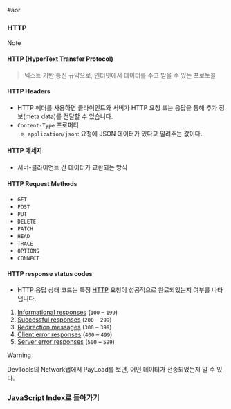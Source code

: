 #aor 
### HTTP
>[!note]
>#### HTTP (HyperText Transfer Protocol)
>
>>텍스트 기반 통신 규약으로, 인터넷에서 데이터를 주고 받을 수 있는 프로토콜
#### HTTP Headers
- HTTP 헤더를 사용하면 클라이언트와 서버가 HTTP 요청 또는 응답을 통해 추가 정보(meta data)를 전달할 수 있습니다.
- `Content-Type` 프로퍼티
	- `application/json`: 요청에 JSON 데이터가 있다고 알려주는 값이다.
#### HTTP 메세지
- 서버-클라이언트 간 데이터가 교환되는 방식
#### HTTP Request Methods
- `GET`
- `POST`
- `PUT`
- `DELETE`
- `PATCH`
- `HEAD`
- `TRACE`
- `OPTIONS`
- `CONNECT`
#### HTTP response status codes
- HTTP 응답 상태 코드는 특정 [HTTP](https://developer.mozilla.org/en-US/docs/Web/HTTP) 요청이 성공적으로 완료되었는지 여부를 나타냅니다.
1. [Informational responses](https://developer.mozilla.org/en-US/docs/Web/HTTP/Status#information_responses) (`100` – `199`)
2. [Successful responses](https://developer.mozilla.org/en-US/docs/Web/HTTP/Status#successful_responses) (`200` – `299`)
3. [Redirection messages](https://developer.mozilla.org/en-US/docs/Web/HTTP/Status#redirection_messages) (`300` – `399`)
4. [Client error responses](https://developer.mozilla.org/en-US/docs/Web/HTTP/Status#client_error_responses) (`400` – `499`)
5. [Server error responses](https://developer.mozilla.org/en-US/docs/Web/HTTP/Status#server_error_responses) (`500` – `599`)

>[!warning]
>DevTools의 Network탭에서 PayLoad를 보면, 어떤 데이터가 전송되었는지 알 수 있다.
### [JavaScript](../../../Dev-Index/JavaScript.md) Index로 돌아가기